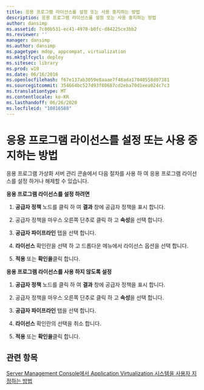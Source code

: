 ```yaml
---
title: 응용 프로그램 라이선스를 설정 또는 사용 중지하는 방법
description: 응용 프로그램 라이선스를 설정 또는 사용 중지하는 방법
author: dansimp
ms.assetid: 7c00b531-ec41-4970-b0fc-d84225ce3bb2
ms.reviewer: ''
manager: dansimp
ms.author: dansimp
ms.pagetype: mdop, appcompat, virtualization
ms.mktglfcycl: deploy
ms.sitesec: library
ms.prod: w10
ms.date: 06/16/2016
ms.openlocfilehash: f67e137ab3059e8aaae7f48ada17040558d07381
ms.sourcegitcommit: 354664bc527d93f80687cd2eba70d1eea024c7c3
ms.translationtype: MT
ms.contentlocale: ko-KR
ms.lasthandoff: 06/26/2020
ms.locfileid: "10816588"
---
```

# 응용 프로그램 라이선스를 설정 또는 사용 중지하는 방법


응용 프로그램 가상화 서버 관리 콘솔에서 다음 절차를 사용 하 여 응용 프로그램 라이선스를 설정 하거나 해제할 수 있습니다.

**응용 프로그램 라이선스를 설정 하려면**

1.  **공급자 정책** 노드를 클릭 하 여 **결과** 창에 공급자 정책을 표시 합니다.

2.  공급자 정책을 마우스 오른쪽 단추로 클릭 하 고 **속성**을 선택 합니다.

3.  **공급자 파이프라인** 탭을 선택 합니다.

4.  **라이선스** 확인란을 선택 하 고 드롭다운 메뉴에서 라이선스 옵션을 선택 합니다.

5.  **적용** 또는 **확인을**클릭 합니다.

**응용 프로그램 라이선스를 사용 하지 않도록 설정**

1.  **공급자 정책** 노드를 클릭 하 여 **결과** 창에 공급자 정책을 표시 합니다.

2.  공급자 정책을 마우스 오른쪽 단추로 클릭 하 고 **속성**을 선택 합니다.

3.  **공급자 파이프라인** 탭을 선택 합니다.

4.  **라이선스** 확인란의 선택을 취소 합니다.

5.  **적용** 또는 **확인을**클릭 합니다.

## 관련 항목


[Server Management Console에서 Application Virtualization 시스템을 사용자 지정하는 방법](how-to-customize-an-application-virtualization-system-in-the-server-management-console.md)

 

 





